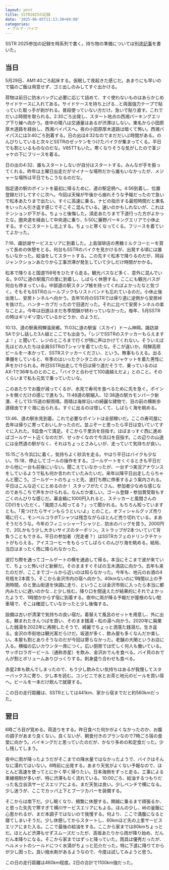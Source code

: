 ```yaml
---
layout: post
title: SSTR2025の記録
date: '2025-06-05T11:13:30+09:00'
categories:
 - クルマ・バイク
---
```


SSTR 2025参加の記録を時系列で書く。持ち物の準備については別途[記事](/blog/2025/06/sstrと雨装備.html)を書いた。

## 当日

5月29日、AM1:40ごろ起床する。仮眠して夜起きた感じだ。あまりにも早いので猫のご飯は用意せず、ゴミ出しのみしてすぐ出かける。

荷物は前日に防水バッグに必要に応じて詰めて、すぐ使わないものはあらかじめサイドケースに入れてある。サイドケースを持ち上げる…と両面強力テープで貼っていた取っ手が剥がれる。普段使っていない方だけ。急いで貼り直す。これでだいぶ時間を取られる。2:30ごろ出発し、スタート地点の西湘パーキングエリア下り線へ向かう。夜中の環八は交通量はあるが渋滞はしない。東名から小田原厚木道路を経由し、西湘バイパスへ。夜の小田原厚木道路は暗くて怖い。西湘バイパスには3:40ごろ到着する。日の出は4:32なのでまだだいぶ時間がある。のんびりしていると次々とSSTRのゼッケンをつけたバイクが集まってくる。平日でも割といるものなのだな。V85TTもいた。寒くなりそうな気がしたので革ジャケの下にフリースを着る。

日の出の4:32、誰もスタートしないが自分はスタートする。みんなが手を振ってくれる。昨年は土曜日出走だがマイナーな場所だから誰もいなかったが、メジャーな場所は平日でもこうなるのだな。

指定道の駅のポイントを最初に得るために、道の駅足柄へ。4:56到着し、位置登録だけしてすぐに次へ。今回は天候が午後から崩れそうな予報だったので急いで松本あたりまで出たい。すぐに高速に乗る。ナビの指示する最短時間だと東名をいったん引き返す感じでそこそこ混んでいる。速いのかもしれないが、これはテンションが下がる。ちょっと後悔した。須走あたりまで下道行った方がよかったな。圏央道を経由して中央道に乗り、5:50に藤野パーキングエリアで小休止する。すぐにスタートし北上する。ちょっと寒くなってくる。フリースを着ていてよかった。

7:16、諏訪湖サービスエリアに到着した。上島珈琲店の黒糖ミルクコーヒーを買って長めの休憩をとる。何台もSSTRのバイクを見かけるが、出発する頃には誰もいなかった。給油をしてスタートする。この先すぐ松本で降りるのだが、岡谷ジャンクションあたりから工事渋滞が発生していて少しだけ時間がかかる。

松本で降りると国道158号をひたすら走る。観光バスなど多く、意外に混んでいる。9:07に道の駅風穴の里に到着し、しばらく休憩する。ここにも観光バスが何台も停まっている。中部道の駅スタンプ帳を持ってくればよかったなと気づく。そもそもSSTRのルールブックもリストバンドも忘れているのだ。小休止後出発し、安房トンネルへ向かう。去年10月のSSTRでは帰り道に逆側から安房峠を抜けた。ハンターカブだったので旧道だった。それに比べて安房トンネルの楽なことよ。今年は旧道はまだ冬季閉鎖が終わっていなかった。毎年、5月SSTRの時はギリギリ空いているかどうか、のようだ。

10:13、道の駅奥飛騨温泉郷。11:03に道の駅宙（スカイ）ドーム神岡。諏訪湖SAで少し話した3人組とここでも出会う。「レジでSSTRのステッカーもらえますよ！」と聞いて、レジのところまで行くが特に声はかけてくれない。そういえば先ほどの人たちは全員SSTRのTシャツを着ていたな。そこが違いか。飛騨高原ビールを一本かって、SSTRステッカーください、という。無事もらえる。出る準備をしていると、年季のはいったクシタニのメッシュジャケットを着た男性に声をかけられる。昨日SSTR出走して今日は帰り道だそうで、乗っているのはAX-1で36年ものとのこと。「バイクと合わせて100歳越えだよ」とのこと。そのくらいまで私も元気で乗っていたいな。

このあたりでお腹が減ってくるが、氷見で寿司を食べるために先を急ぐ。ポイントを稼ぐだけの感じで進もう。11:48道の駅細入、12:38道の駅カモンパーク新湊、そして13:15道の駅雨晴。雨晴は海岸沿いの綺麗な建物で、目の前の横断歩道経由ですぐ海に出られる。すぐに出るのは惜しくて、しばらく海を眺める。

13:46、道の駅氷見到着。これで必要なポイントは全部稼いだ。ここの寿司屋に去年は帰りに寄っておいしかったのだ。並ぶぞーと思ったら平日は空いていてすぐに入れた。9皿食べて満足。そこから千里浜を目指す。ほぼまっすぐ西に進めばゴールゲート近くなのだが、せっかくなので今浜口を目指す。この辺りの山道には全然道の駅がなく、それはちょっとさみしいが、走っていて気持ちが良い。

15:15ごろ今浜口に着く。気持ちよく砂浜を走る。やはり平日はバイクも少ない。15:18、停止してゴールの操作をする。ゴールゲートをくぐるときも平日だから他に一台も前後にいない。聞こえていなかったが、一台ずつ実況アナウンスをしているようで私も何か言われていたみたいだ。来年以降平日出走したらちゃんと聞こう。ゴールゲートのちょっと先、波打ち際に停車するよう案内される。平日はこんな近くにとめるのか！ スタッフがたくさん、参加者少なめな感じなのであちこちで声をかけられる。なんだか楽しい。ゴール登録・参加賞受取もすごくのんびりな感じだ。募金箱に1000円入れると、ステッカーと風間さんのCD(!)をいただく。「風間さん知ってる？」って聞かれる。もちろん知っていますとも。「見つけたらサインもらうといいよ」とのこと。オフィシャルグッズ売り場に行く。モンベルコラボTシャツは残念ながらほとんど売り切れている。まあそうだろうな。今年のフィニッシャーTシャツと、防水のバッグを買う。2000円で、20Lかもう少し大きいサイズのターポリン。ストラップが2本ついていて背負うこともできる。平日の参加者（完走者？）はSSTRカフェのドリンクチケットがもらえる。アイスコーヒーをもらってしばらくのんびり海を眺める。結局、当日はまったく雨に降られなかった。

波打ち際を通ってゴールゲートの横を通過して帰る。本当にそこまで波が来ていて、ちょっと怖いけど新鮮だ。そのまますぐそばの玉木酒店に向かう。去年も来たのだが、ここまでゴールから近いのは知らなかった。今年も、地元のお酒の4号瓶を2本買う。そこから金沢市内の宿へ向かう。40kmないのに1時間以上の予測時間。のと里山街道を快調に走り、ということは金沢市街に入ったら本当に都内みたいに遅いのかな…と少し怯む。降り口を間違えたが結果的にそれでよかったようで、1時間かからず宿に到着する。夜中に雨が降る予報だが屋根のない駐車場で、そこは確認していなかったと少し後悔する。

設備は古いが清潔で気持ちの良い宿だ。着替えて風呂のセットを用意し、外に出る。頼まれたきんつばを買い、そのまま銭湯・松の湯へ向かう。2020年に廃業した銭湯を2022年に再開したそうで、綺麗でちょっと洒落た銭湯だ。生き返る。金沢の市街地は観光客だらけだ。坂道が多く、飲み屋も多くなんだか楽しい。本屋も割とありそうなのだが今回は寄らなかった。老舗の大関というお店に入る。横幅の広いカウンター席につく。広い厨房では忙しく何人も働いている。サッポロラガービール（通称赤星）を飲み、金沢おでんを食べる。バイ貝のおでんが割とボリュームありびっくりする。刺身盛り合わせも食べる。

赤星2本も飲んでしまったので、もう少し飲みたい気持ちはあるが我慢してスターバックスに寄り、少し本を読む。コンビニで水とお茶と地元のビールを買い宿へ。ビールを一本だけ飲んで就寝する。

この日の走行距離は、SSTRとしては441km、家から宿までだと約560kmだった。

## 翌日

6時ごろ目が覚める。荷造りをする。昨日食べた何かがよくなかったのか、お腹の調子があまり良くない。良くないが、朝食付きのプランなので7時ごろ宿の食堂に向かう。バイキングだと思っていたのだが、かなり多めの和定食だった。少し残してしまう。

夜中に雨が降ったようだがそこまでの降水量ではなかったようで、バイクはそんなに濡れてはいない。8時前に出発する。あまり天気がよくない予報なので、ほとんど高速を使ってとにかく早く帰りたい。日本海側をずっと走る。工事による車線規制が多いが、特に渋滞もなく流れている。10:00ごろ、給油するつもりだった名立谷浜サービスエリアによる。まだ天気は良い。少しベンチで横になる。少し迷うが、ここでカッパ上下とブーツカバーを装備する。

そこからは南下だ。少し眠くなり、頻繁に休憩する。関越に乗るまで頑張るか、と思った矢先で寒すぎて横川サービスエリアにもよる。ほんの少し、峠の釜飯に心惹かれるが、まだ本調子ではないので我慢する。何より、ここで満腹になると寝てしまいそうだ。少し休憩してからスタートし、60kmほど先の上里サービスエリアにまた入る。ここで最後の給油をする。ここから家までは80kmちょっとだ。ほとんど渋滞もせずスムーズだったが、高坂あたりから雨が降り始め、だんだん本降りになる。そこから家まではずっと降っていた。雨具は優秀だったが、ヘルメットのシールドにつく水滴がちょっと厄介だった。特に下道に降りてからが少し困った。良い撥水剤があるようなので、今度は試してみようと思う。

この日の走行距離は460km程度。2日の合計で1100km強だった。
